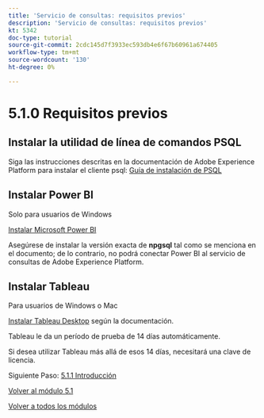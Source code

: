 ```yaml
---
title: 'Servicio de consultas: requisitos previos'
description: 'Servicio de consultas: requisitos previos'
kt: 5342
doc-type: tutorial
source-git-commit: 2cdc145d7f3933ec593db4e6f67b60961a674405
workflow-type: tm+mt
source-wordcount: '130'
ht-degree: 0%

---
```


# 5.1.0 Requisitos previos

## Instalar la utilidad de línea de comandos PSQL

Siga las instrucciones descritas en la documentación de Adobe Experience Platform para instalar el cliente psql:
[Guía de instalación de PSQL](https://experienceleague.adobe.com/docs/experience-platform/query/clients/psql.html)

## Instalar Power BI

Solo para usuarios de Windows

[Instalar Microsoft Power BI](https://experienceleague.adobe.com/docs/experience-platform/query/clients/power-bi.html)

Asegúrese de instalar la versión exacta de **npgsql** tal como se menciona en el documento; de lo contrario, no podrá conectar Power BI al servicio de consultas de Adobe Experience Platform.

## Instalar Tableau

Para usuarios de Windows o Mac

[Instalar Tableau Desktop](https://experienceleague.adobe.com/docs/experience-platform/query/clients/tableau.html) según la documentación.

Tableau le da un período de prueba de 14 días automáticamente.

Si desea utilizar Tableau más allá de esos 14 días, necesitará una clave de licencia.

Siguiente Paso: [5.1.1 Introducción](./ex1.md)

[Volver al módulo 5.1](./query-service.md)

[Volver a todos los módulos](../../../overview.md)
